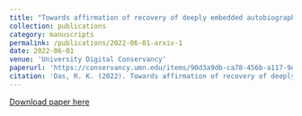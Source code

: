 ```yaml
---
title: "Towards affirmation of recovery of deeply embedded autobiographical memory and identification of an EEG biomarker using wearable sensors"
collection: publications
category: manuscripts
permalink: /publications/2022-06-01-arxiv-1
date: 2022-06-01
venue: 'University Digital Conservancy'
paperurl: 'https://conservancy.umn.edu/items/90d3a9db-ca78-456b-a117-9e9810349d94'
citation: 'Das, R. K. (2022). Towards affirmation of recovery of deeply embedded autobiographical memory and identification of an EEG biomarker using wearable sensors (Master&apos;s thesis, University of Minnesota).'
---
```


<a href='https://conservancy.umn.edu/items/90d3a9db-ca78-456b-a117-9e9810349d94'>Download paper here</a>

<!-- Recommended citation: Das, R. K. (2022). Towards affirmation of recovery of deeply embedded autobiographical memory and identification of an EEG biomarker using wearable sensors (Master's thesis, University of Minnesota). -->